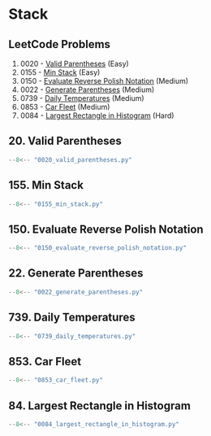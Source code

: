 # Stack

## LeetCode Problems

1. 0020 - [Valid Parentheses](https://leetcode.com/problems/valid-parentheses/) (Easy)
2. 0155 - [Min Stack](https://leetcode.com/problems/min-stack/) (Easy)
3. 0150 - [Evaluate Reverse Polish Notation](https://leetcode.com/problems/evaluate-reverse-polish-notation/) (Medium)
4. 0022 - [Generate Parentheses](https://leetcode.com/problems/generate-parentheses/) (Medium)
5. 0739 - [Daily Temperatures](https://leetcode.com/problems/daily-temperatures/) (Medium)
6. 0853 - [Car Fleet](https://leetcode.com/problems/car-fleet/) (Medium)
7. 0084 - [Largest Rectangle in Histogram](https://leetcode.com/problems/largest-rectangle-in-histogram/) (Hard)

## 20. Valid Parentheses

```python
--8<-- "0020_valid_parentheses.py"
```

## 155. Min Stack

```python
--8<-- "0155_min_stack.py"
```

## 150. Evaluate Reverse Polish Notation

```python
--8<-- "0150_evaluate_reverse_polish_notation.py"
```

## 22. Generate Parentheses

```python
--8<-- "0022_generate_parentheses.py"
```

## 739. Daily Temperatures

```python
--8<-- "0739_daily_temperatures.py"
```

## 853. Car Fleet

```python
--8<-- "0853_car_fleet.py"
```

## 84. Largest Rectangle in Histogram

```python
--8<-- "0084_largest_rectangle_in_histogram.py"
```
